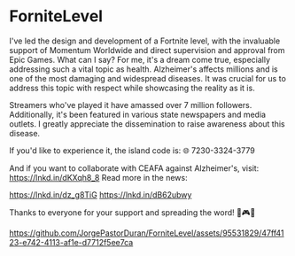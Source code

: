 # ForniteLevel

I've led the design and development of a Fortnite level, with the invaluable support of Momentum Worldwide and direct supervision and approval from Epic Games. What can I say? For me, it's a dream come true, especially addressing such a vital topic as health.
Alzheimer's affects millions and is one of the most damaging and widespread diseases. It was crucial for us to address this topic with respect while showcasing the reality as it is.

Streamers who've played it have amassed over 7 million followers. Additionally, it's been featured in various state newspapers and media outlets. I greatly appreciate the dissemination to raise awareness about this disease.

If you'd like to experience it, the island code is: 🌐 7230-3324-3779

And if you want to collaborate with CEAFA against Alzheimer's, visit: https://lnkd.in/dKXqh8_8
Read more in the news:

https://lnkd.in/dz_g8TiG
https://lnkd.in/dB62ubwy

Thanks to everyone for your support and spreading the word! 🚀🎮💙



https://github.com/JorgePastorDuran/ForniteLevel/assets/95531829/47ff4123-e742-4113-af1e-d7712f5ee7ca

